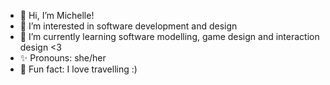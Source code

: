 - 👋 Hi, I’m Michelle!
- 🌈 I’m interested in software development and design
- 🌱 I’m currently learning software modelling, game design and interaction design <3
- ✨ Pronouns: she/her
- 💌 Fun fact: I love travelling :)

<!---
michellewtcheng/michellewtcheng is a ✨ special ✨ repository because its `README.md` (this file) appears on your GitHub profile.
You can click the Preview link to take a look at your changes.
--->
